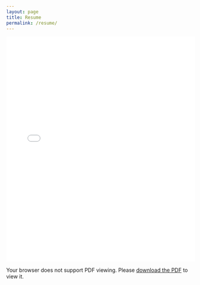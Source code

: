 ```yaml
---
layout: page
title: Resume
permalink: /resume/
---
```


<div class="resume-container">
  <embed src="{{ '/files/Yashwanth_Devireddy_Resume.pdf' | relative_url }}" type="application/pdf" width="100%" height="600px" />
  <noscript>
    <p class="fallback-message">Your browser does not support PDF viewing. Please <a href="{{ '/files/Yashwanth_Devireddy_Resume.pdf' | relative_url }}">download the PDF</a> to view it.</p>
  </noscript>
</div>